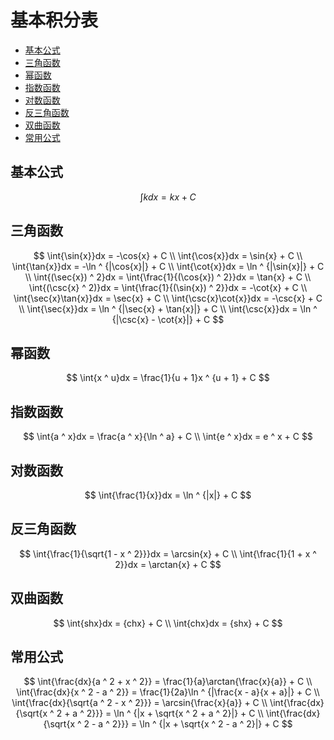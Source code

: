 # 基本积分表

* [基本公式](#基本公式)
* [三角函数](#三角函数)
* [幂函数](#幂函数)
* [指数函数](#指数函数)
* [对数函数](#对数函数)
* [反三角函数](#反三角函数)
* [双曲函数](#双曲函数)
* [常用公式](#常用公式)

## 基本公式 

$$
\int{k}dx = kx + C
$$

## 三角函数

$$
\int{\sin{x}}dx = -\cos{x} + C
\\
\int{\cos{x}}dx = \sin{x} + C
\\
\int{\tan{x}}dx = -\ln ^ {|\cos{x}|} + C
\\
\int{\cot{x}}dx = \ln ^ {|\sin{x}|} + C
\\
\int{(\sec{x}) ^ 2}dx = \int{\frac{1}{(\cos{x}) ^ 2}}dx = \tan{x} + C
\\
\int{(\csc{x} ^ 2)}dx = \int{\frac{1}{(\sin{x}) ^ 2}}dx = -\cot{x} + C
\\
\int{\sec{x}\tan{x}}dx = \sec{x} + C
\\
\int{\csc{x}\cot{x}}dx = -\csc{x} + C
\\
\int{\sec{x}}dx = \ln ^ {|\sec{x} + \tan{x}|} + C
\\
\int{\csc{x}}dx = \ln ^ {|\csc{x} - \cot{x}|} + C
$$

## 幂函数

$$
\int{x ^ u}dx = \frac{1}{u + 1}x ^ {u + 1} + C
$$

## 指数函数

$$
\int{a ^ x}dx = \frac{a ^ x}{\ln ^ a} + C
\\
\int{e ^ x}dx = e ^ x + C
$$

## 对数函数

$$
\int{\frac{1}{x}}dx = \ln ^ {|x|} + C
$$

## 反三角函数

$$
\int{\frac{1}{\sqrt{1 - x ^ 2}}}dx = \arcsin{x} + C
\\
\int{\frac{1}{1 + x ^ 2}}dx = \arctan{x} + C
$$

## 双曲函数

$$
\int{shx}dx = {chx} + C
\\
\int{chx}dx = {shx} + C
$$

## 常用公式

$$
\int{\frac{dx}{a ^ 2 + x ^ 2}} = \frac{1}{a}\arctan{\frac{x}{a}} + C
\\
\int{\frac{dx}{x ^ 2 - a ^ 2}} = \frac{1}{2a}\ln ^ {|\frac{x - a}{x + a}|} + C
\\
\int{\frac{dx}{\sqrt{a ^ 2 - x ^ 2}}} = \arcsin{\frac{x}{a}} + C
\\
\int{\frac{dx}{\sqrt{x ^ 2 + a ^ 2}}} = \ln ^ {|x + \sqrt{x ^ 2 + a ^ 2}|} + C
\\
\int{\frac{dx}{\sqrt{x ^ 2 - a ^ 2}}} = \ln ^ {|x + \sqrt{x ^ 2 - a ^ 2}|} + C
$$



